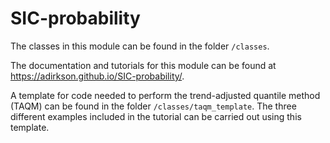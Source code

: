 # SIC-probability

The classes in this module can be found in the folder `/classes`.

The documentation and tutorials for this module can be found at https://adirkson.github.io/SIC-probability/.

A template for code needed to perform the trend-adjusted quantile method (TAQM) can be found in the folder `/classes/taqm_template`. The three different examples included in the tutorial can be carried out using this template.
